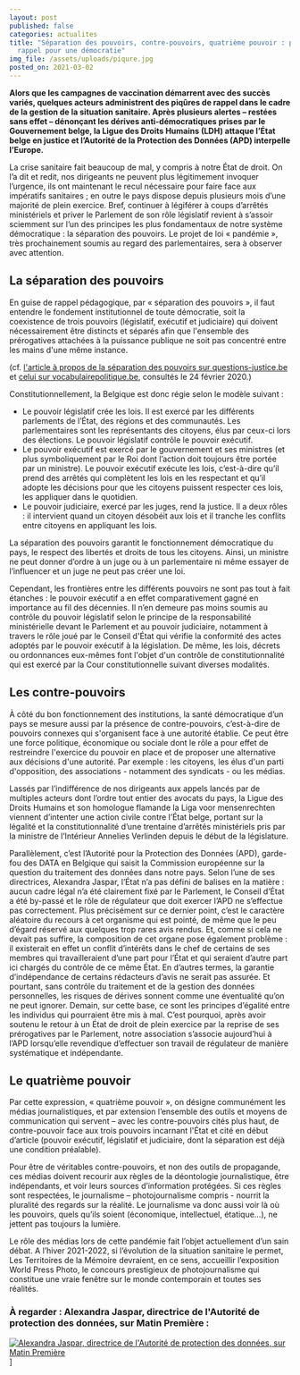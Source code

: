 ```yaml
---
layout: post
published: false
categories: actualites
title: "Séparation des pouvoirs, contre-pouvoirs, quatrième pouvoir : piqûres de
  rappel pour une démocratie"
img_file: /assets/uploads/piqure.jpg
posted_on: 2021-03-02
---
```

**Alors que les campagnes de vaccination démarrent avec des succès variés, quelques acteurs administrent des piqûres de rappel dans le cadre de la gestion de la situation sanitaire. Après plusieurs alertes – restées sans effet – dénonçant les dérives anti-démocratiques prises par le Gouvernement belge, la Ligue des Droits Humains (LDH) attaque l’État belge en justice et l’Autorité de la Protection des Données (APD) interpelle l’Europe.**

La crise sanitaire fait beaucoup de mal, y compris à notre État de droit. On l’a dit et redit, nos dirigeants ne peuvent plus légitimement invoquer l’urgence, ils ont maintenant le recul nécessaire pour faire face aux impératifs sanitaires ; en outre le pays dispose depuis plusieurs mois d’une majorité de plein exercice. Bref, continuer à légiférer à coups d’arrêtés ministériels et priver le Parlement de son rôle législatif revient à s’assoir sciemment sur l’un des principes les plus fondamentaux de notre système démocratique : la séparation des pouvoirs. Le projet de loi « pandémie », très prochainement soumis au regard des parlementaires, sera à observer avec attention. 

## La séparation des pouvoirs

En guise de rappel pédagogique, par « séparation des pouvoirs », il faut entendre le fondement institutionnel de toute démocratie, soit la coexistence de trois pouvoirs (législatif, exécutif et judiciaire) qui doivent nécessairement être distincts et séparés afin que l'ensemble des prérogatives attachées à la puissance publique ne soit pas concentré entre les mains d'une même instance.

(cf. [l'article à propos de la séparation des pouvoirs sur questions-justice.be](http://www.questions-justice.be/Separation-des-pouvoirs) et [celui sur vocabulairepolitique.be](http://www.vocabulairepolitique.be/separation-des-pouvoirs/), consultés le 24 février 2020.)

Constitutionnellement, la Belgique est donc régie selon le modèle suivant :

* Le pouvoir législatif crée les lois. Il est exercé par les différents parlements de l’État, des régions et des communautés. Les parlementaires sont les représentants des citoyens, élus par ceux-ci lors des élections. Le pouvoir législatif contrôle le pouvoir exécutif.
* Le pouvoir exécutif est exercé par le gouvernement et ses ministres (et plus symboliquement par le Roi dont l’action doit toujours être portée par un ministre). Le pouvoir exécutif exécute les lois, c’est-à-dire qu’il prend des arrêtés qui complètent les lois en les respectant et qu’il adopte les décisions pour que les citoyens puissent respecter ces lois, les appliquer dans le quotidien.
* Le pouvoir judiciaire, exercé par les juges, rend la justice. Il a deux rôles : il intervient quand un citoyen désobéit aux lois et il tranche les conflits entre citoyens en appliquant les lois.

La séparation des pouvoirs garantit le fonctionnement démocratique du pays, le respect des libertés et droits de tous les citoyens. Ainsi, un ministre ne peut donner d’ordre à un juge ou à un parlementaire ni même essayer de l’influencer et un juge ne peut pas créer une loi.

Cependant, les frontières entre les différents pouvoirs ne sont pas tout à fait étanches : le pouvoir exécutif a en effet comparativement gagné en importance au fil des décennies. Il n’en demeure pas moins soumis au contrôle du pouvoir législatif selon le principe de la responsabilité ministérielle devant le Parlement et au pouvoir judiciaire, notamment à travers le rôle joué par le Conseil d'État qui vérifie la conformité des actes adoptés par le pouvoir exécutif à la législation. De même, les lois, décrets ou ordonnances eux-mêmes font l'objet d'un contrôle de constitutionnalité qui est exercé par la Cour constitutionnelle suivant diverses modalités.

## Les contre-pouvoirs

À côté du bon fonctionnement des institutions, la santé démocratique d’un pays se mesure aussi par la présence de contre-pouvoirs, c’est-à-dire de pouvoirs connexes qui s'organisent face à une autorité établie. Ce peut être une force politique, économique ou sociale dont le rôle a pour effet de restreindre l'exercice du pouvoir en place et de proposer une alternative aux décisions d'une autorité. Par exemple : les citoyens, les élus d'un parti d'opposition, des associations - notamment des syndicats - ou les médias. 

Lassés par l’indifférence de nos dirigeants aux appels lancés par de multiples acteurs dont l’ordre tout entier des avocats du pays, la Ligue des Droits Humains et son homologue flamande la Liga voor mensenrechten viennent d’intenter une action civile contre l’État belge, portant sur la légalité et la constitutionnalité d’une trentaine d’arrêtés ministériels pris par la ministre de l’Intérieur Annelies Verlinden depuis le début de la législature. 

Parallèlement, c’est l’Autorité pour la Protection des Données (APD), garde-fou des DATA en Belgique qui saisit la Commission européenne sur la question du traitement des données dans notre pays. Selon l’une de ses directrices, Alexandra Jaspar, l’État n’a pas défini de balises en la matière : aucun cadre légal n’a été clairement fixé par le Parlement, le Conseil d’État a été by-passé et le rôle de régulateur que doit exercer l’APD ne s’effectue pas correctement. Plus précisément sur ce dernier point, c’est le caractère aléatoire du recours à cet organisme qui est pointé, de même que le peu d’égard réservé aux quelques trop rares avis rendus. Et, comme si cela ne devait pas suffire, la composition de cet organe pose également problème : il existerait en effet un conflit d’intérêts dans le chef de certains de ses membres qui travailleraient d’une part pour l’État et qui seraient d’autre part ici chargés du contrôle de ce même État. En d’autres termes, la garantie d’indépendance de certains rédacteurs d’avis ne serait pas assurée. Et pourtant, sans contrôle du traitement et de la gestion des données personnelles, les risques de dérives sonnent comme une éventualité qu’on ne peut ignorer. Demain, sur cette base, ce sont les principes d’égalité entre les individus qui pourraient être mis à mal. C’est pourquoi, après avoir soutenu le retour à un État de droit de plein exercice par la reprise de ses prérogatives par le Parlement, notre association s’associe aujourd’hui à l’APD lorsqu’elle revendique d’effectuer son travail de régulateur de manière systématique et indépendante.

## Le quatrième pouvoir

Par cette expression, « quatrième pouvoir », on désigne communément les médias journalistiques, et par extension l’ensemble des outils et moyens de communication qui servent – avec les contre-pouvoirs cités plus haut, de contre-pouvoir face aux trois pouvoirs incarnant l'État et cité en début d’article (pouvoir exécutif, législatif et judiciaire, dont la séparation est déjà une condition préalable).

Pour être de véritables contre-pouvoirs, et non des outils de propagande, ces médias doivent recourir aux règles de la déontologie journalistique, être indépendants, et voir leurs sources d’information protégées. Si ces règles sont respectées, le journalisme – photojournalisme compris - nourrit la pluralité des regards sur la réalité. Le journalisme va donc aussi voir là où les pouvoirs, quels qu’ils soient (économique, intellectuel, étatique…), ne jettent pas toujours la lumière. 

Le rôle des médias lors de cette pandémie fait l’objet actuellement d’un sain débat. A l’hiver 2021-2022, si l’évolution de la situation sanitaire le permet, Les Territoires de la Mémoire devraient, en ce sens, accueillir l’exposition World Press Photo, le concours prestigieux de photojournalisme qui constitue une vraie fenêtre sur le monde contemporain et toutes ses réalités.

### À regarder : Alexandra Jaspar, directrice de l'Autorité de protection des données, sur Matin Première :

[![Alexandra Jaspar, directrice de l'Autorité de protection des données, sur Matin Première](https://www.territoires-memoire.be/assets/uploads/matinpremiere.gif)](https://www.rtbf.be/auvio/detail_l-invite-de-matin-premiere-alexandra-jaspar-directrice-de-l-autorite-de-protection-des-donnees?id=2738607)]